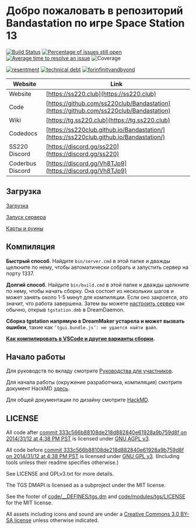# Добро пожаловать в репозиторий Bandastation по игре Space Station 13

[![Build Status](https://github.com/ss220club/Bandastation/workflows/CI%20Suite/badge.svg)](https://github.com/ss220club/Bandastation/actions?query=workflow%3A%22CI+Suite%22)
[![Percentage of issues still open](https://isitmaintained.com/badge/open/ss220club/Bandastation.svg)](https://isitmaintained.com/project/ss220club/Bandastation "Percentage of issues still open")
[![Average time to resolve an issue](https://isitmaintained.com/badge/resolution/ss220club/Bandastation.svg)](https://isitmaintained.com/project/ss220club/Bandastation "Average time to resolve an issue")
![Coverage](https://img.shields.io/badge/coverage---4%25-red.svg)

[![resentment](.github/images/badges/built-with-resentment.svg)](.github/images/comics/131-bug-free.png) [![technical debt](.github/images/badges/contains-technical-debt.svg)](.github/images/comics/106-tech-debt-modified.png) [![forinfinityandbyond](.github/images/badges/made-in-byond.gif)](https://www.reddit.com/r/SS13/comments/5oplxp/what_is_the_main_problem_with_byond_as_an_engine/dclbu1a)

| Website                   | Link                                           |
|---------------------------|------------------------------------------------|
| Website                   | [https://ss220.club](https://ss220.club)          |
| Code                      | [https://github.com/ss220club/Bandastation](https://github.com/ss220club/Bandastation)    |
| Wiki                      | [https://tg.ss220.club](https://tg.ss220.club)   |
| Codedocs                  | [https://ss220club.github.io/Bandastation/](https://ss220club.github.io/Bandastation/)       |
| SS220 Discord             | [https://discord.gg/ss220](https://discord.gg/ss220) |
| Coderbus Discord          | [https://discord.gg/Vh8TJp9](https://discord.gg/Vh8TJp9)               |

## Загрузка

[Загрузка](.github/guides/DOWNLOADING.md)

[Запуск сервера](.github/guides/RUNNING_A_SERVER.md)

[Карты и руины](.github/guides/MAPS_AND_AWAY_MISSIONS.md)

## Компиляция

**Быстрый способ**. Найдите `bin/server.cmd` в этой папке и дважды щелкните по нему, чтобы автоматически собрать и запустить сервер на порту 1337.

**Долгий способ**. Найдите `bin/build.cmd` в этой папке и дважды щелкните по нему, чтобы начать сборку. Она состоит из нескольких шагов и может занять около 1-5 минут для компиляции. Если оно закроется, это значит, что работа завершена. Затем вы можете [настроить сервер](.github/guides/RUNNING_A_SERVER.md) как обычно, открыв `tgstation.dmb` в DreamDaemon.

**Сборка tgstation напрямую в DreamMaker устарела и может вызвать ошибки**, такие как `‘tgui.bundle.js’: не удается найти файл`.

**[Как компилировать в VSCode и другие варианты сборки](tools/build/README.md).**

## Начало работы

Для руководств по вкладу смотрите [Руководства для участников](.github/CONTRIBUTING.md).

Для начала работы (окружение разработчика, компиляция) смотрите документ HackMD [здесь](https://hackmd.io/@tgstation/HJ8OdjNBc#tgstation-Development-Guide).

Для общей документации по дизайну смотрите [HackMD](https://hackmd.io/@tgstation).

## LICENSE

All code after [commit 333c566b88108de218d882840e61928a9b759d8f on 2014/31/12 at 4:38 PM PST](https://github.com/ss220club/Bandastation/commit/333c566b88108de218d882840e61928a9b759d8f) is licensed under [GNU AGPL v3](https://www.gnu.org/licenses/agpl-3.0.html).

All code before [commit 333c566b88108de218d882840e61928a9b759d8f on 2014/31/12 at 4:38 PM PST](https://github.com/ss220club/Bandastation/commit/333c566b88108de218d882840e61928a9b759d8f) is licensed under [GNU GPL v3](https://www.gnu.org/licenses/gpl-3.0.html).
(Including tools unless their readme specifies otherwise.)

See LICENSE and GPLv3.txt for more details.

The TGS DMAPI is licensed as a subproject under the MIT license.

See the footer of [code/__DEFINES/tgs.dm](./code/__DEFINES/tgs.dm) and [code/modules/tgs/LICENSE](./code/modules/tgs/LICENSE) for the MIT license.

All assets including icons and sound are under a [Creative Commons 3.0 BY-SA license](https://creativecommons.org/licenses/by-sa/3.0/) unless otherwise indicated.
